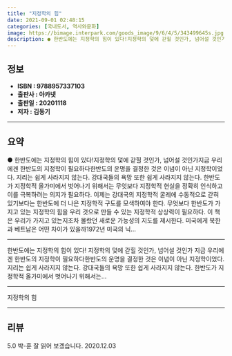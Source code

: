 ```yaml
---
title: "지정학의 힘"
date: 2021-09-01 02:48:15
categories: [국내도서, 역사와문화]
image: https://bimage.interpark.com/goods_image/9/6/4/5/343499645s.jpg
description: ● 한반도에는 지정학의 힘이 있다!지정학의 덫에 갇힐 것인가, 넘어설 것인가지금 우리에겐 한반도의 지정학이 필요하다한반도의 운명을 결정한 것은 이념이 아닌 지정학이었다. 지리는 쉽게 사라지지 않는다. 강대국들의 욕망 또한 쉽게 사라지지 않는다. 한반도가 지정학적 올가미에서 벗어나기 위
---
```


## **정보**

- **ISBN : 9788957337103**
- **출판사 : 아카넷**
- **출판일 : 20201118**
- **저자 : 김동기**

------



## **요약**

●  한반도에는 지정학의 힘이 있다!지정학의 덫에 갇힐 것인가, 넘어설 것인가지금 우리에겐 한반도의 지정학이 필요하다한반도의 운명을 결정한 것은 이념이 아닌 지정학이었다. 지리는 쉽게 사라지지 않는다. 강대국들의 욕망 또한 쉽게 사라지지 않는다. 한반도가 지정학적 올가미에서 벗어나기 위해서는 무엇보다 지정학적 현실을 정확히 인식하고 이를 극복하려는 의지가 필요하다. 이제는 강대국의 지정학적 굴레에 수동적으로 갇혀 있기보다는 한반도에 더 나은 지정학적 구도를 모색하여야 한다. 무엇보다 한반도가 가지고 있는 지정학의 힘을 우리 것으로 만들 수 있는 지정학적 상상력이 필요하다. 이 책은 우리가 가지고 있는지조차 몰랐던 새로운 가능성의 지도를 제시한다. 미국에게 북한과 베트남은 어떤 차이가 있을까1972년 미국의 닉...

------

한반도에는 지정학의 힘이 있다!
지정학의 덫에 갇힐 것인가, 넘어설 것인가
지금 우리에겐 한반도의 지정학이 필요하다한반도의 운명을 결정한 것은 이념이 아닌 지정학이었다. 지리는 쉽게 사라지지 않는다. 강대국들의 욕망 또한 쉽게 사라지지 않는다. 한반도가 지정학적 올가미에서 벗어나기 위해서는... 

------


지정학의 힘 

------


## **리뷰** 

5.0 박-훈 잘 읽어 보겠습니다. 2020.12.03 <br/>